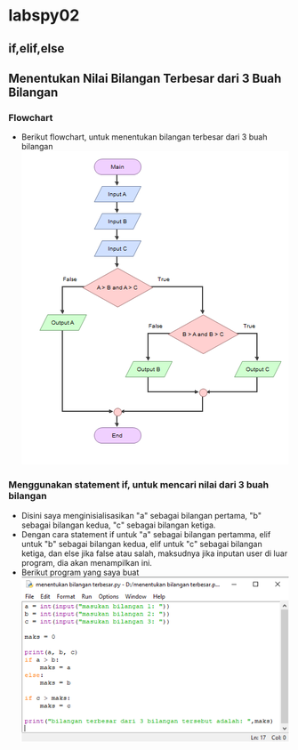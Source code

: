 # labspy02
## if,elif,else
## Menentukan Nilai Bilangan Terbesar dari 3 Buah Bilangan
### Flowchart 
- Berikut flowchart, untuk menentukan bilangan terbesar dari 3 buah bilangan
![gambar1](ssan/ss1.png)
### Menggunakan statement if, untuk mencari nilai dari 3 buah bilangan
- Disini saya menginisialisasikan "a" sebagai bilangan pertama, "b" sebagai bilangan kedua, "c" sebagai bilangan ketiga.
- Dengan cara statement if untuk "a" sebagai bilangan pertamma, elif untuk "b" sebagai bilangan kedua, elif untuk "c" sebagai bilangan ketiga, dan else jika false atau salah, maksudnya jika inputan user di luar program, dia akan menampilkan ini.
- Berikut program yang saya buat
![gambar2](ssan/Ss2.PNG)
